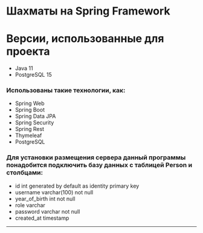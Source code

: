 # Шахматы на Spring Framework

# Версии, использованные для проекта
- Java 11
- PostgreSQL 15

### Использованы такие технологии, как:
- Spring Web
- Spring Boot
- Spring Data JPA
- Spring Security
- Spring Rest
- Thymeleaf
- PostgreSQL

### Для установки размещения сервера данный программы понадобится подключить базу данных с таблицей Person и столбцами:
- id int generated by default as identity primary key
- username varchar(100) not null
- year_of_birth int not null
- role varchar
- password varchar not null
- created_at timestamp

___
